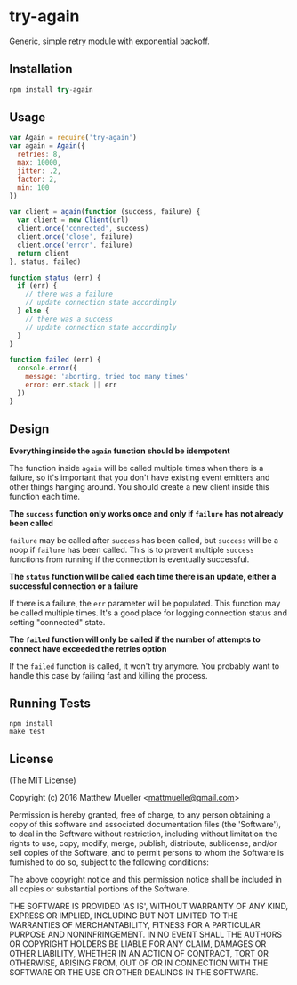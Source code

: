 
# try-again

  Generic, simple retry module with exponential backoff.

## Installation

```js
npm install try-again
```

## Usage

```js
var Again = require('try-again')
var again = Again({
  retries: 8,
  max: 10000,
  jitter: .2,
  factor: 2,
  min: 100
})

var client = again(function (success, failure) {
  var client = new Client(url)
  client.once('connected', success)
  client.once('close', failure)
  client.once('error', failure)
  return client
}, status, failed)

function status (err) {
  if (err) {
    // there was a failure
    // update connection state accordingly
  } else {
    // there was a success
    // update connection state accordingly
  }
}

function failed (err) {
  console.error({
    message: 'aborting, tried too many times'
    error: err.stack || err
  })
}
```

## Design

**Everything inside the `again` function should be idempotent**

The function inside `again` will be called multiple times when there is a failure, so it's important that you don't have existing event emitters and other things hanging around. You should create a new client inside this function each time.

**The `success` function only works once and only if `failure` has not already been called**

`failure` may be called after `success` has been called, but `success` will be a noop if `failure` has been called. This is to prevent multiple `success` functions from running if the connection is eventually successful.

**The `status` function will be called each time there is an update, either a successful connection or a failure**

If there is a failure, the `err` parameter will be populated. This function may be called multiple times. It's a good place for logging connection status and setting "connected" state.

**The `failed` function will only be called if the number of attempts to connect have exceeded the retries option**

If the `failed` function is called, it won't try anymore. You probably want to handle this case by failing fast and killing the process.

## Running Tests

```
npm install
make test
```

## License

(The MIT License)

Copyright (c) 2016 Matthew Mueller &lt;mattmuelle@gmail.com&gt;

Permission is hereby granted, free of charge, to any person obtaining
a copy of this software and associated documentation files (the
'Software'), to deal in the Software without restriction, including
without limitation the rights to use, copy, modify, merge, publish,
distribute, sublicense, and/or sell copies of the Software, and to
permit persons to whom the Software is furnished to do so, subject to
the following conditions:

The above copyright notice and this permission notice shall be
included in all copies or substantial portions of the Software.

THE SOFTWARE IS PROVIDED 'AS IS', WITHOUT WARRANTY OF ANY KIND,
EXPRESS OR IMPLIED, INCLUDING BUT NOT LIMITED TO THE WARRANTIES OF
MERCHANTABILITY, FITNESS FOR A PARTICULAR PURPOSE AND NONINFRINGEMENT.
IN NO EVENT SHALL THE AUTHORS OR COPYRIGHT HOLDERS BE LIABLE FOR ANY
CLAIM, DAMAGES OR OTHER LIABILITY, WHETHER IN AN ACTION OF CONTRACT,
TORT OR OTHERWISE, ARISING FROM, OUT OF OR IN CONNECTION WITH THE
SOFTWARE OR THE USE OR OTHER DEALINGS IN THE SOFTWARE.
